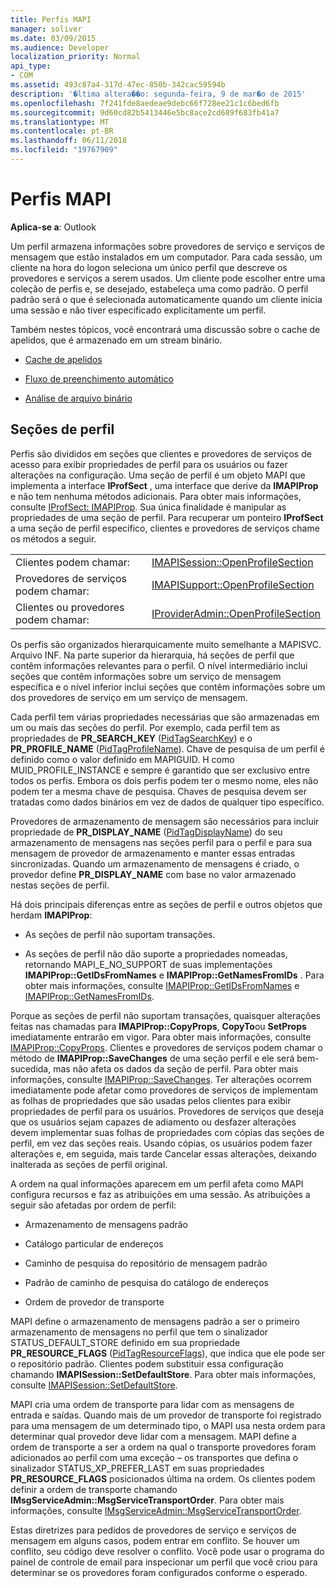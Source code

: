```yaml
---
title: Perfis MAPI
manager: soliver
ms.date: 03/09/2015
ms.audience: Developer
localization_priority: Normal
api_type:
- COM
ms.assetid: 493c87a4-317d-47ec-850b-342cac59594b
description: '�ltima altera��o: segunda-feira, 9 de mar�o de 2015'
ms.openlocfilehash: 7f241fde8aedeae9debc66f728ee21c1c6bed6fb
ms.sourcegitcommit: 9d60cd82b5413446e5bc8ace2cd689f683fb41a7
ms.translationtype: MT
ms.contentlocale: pt-BR
ms.lasthandoff: 06/11/2018
ms.locfileid: "19767909"
---
```

# <a name="mapi-profiles"></a>Perfis MAPI

  
  
**Aplica-se a**: Outlook 
  
Um perfil armazena informações sobre provedores de serviço e serviços de mensagem que estão instalados em um computador. Para cada sessão, um cliente na hora do logon seleciona um único perfil que descreve os provedores e serviços a serem usados. Um cliente pode escolher entre uma coleção de perfis e, se desejado, estabeleça uma como padrão. O perfil padrão será o que é selecionada automaticamente quando um cliente inicia uma sessão e não tiver especificado explicitamente um perfil.
  
Também nestes tópicos, você encontrará uma discussão sobre o cache de apelidos, que é armazenado em um stream binário.
  
- [Cache de apelidos](nickname-cache.md)
    
- [Fluxo de preenchimento automático](autocomplete-stream.md)
    
- [Análise de arquivo binário](http://portalvhds6gyn3khqwmgzd.blob.core.windows.net/files/NK2/NK2WithBinaryExample.pdf)
    
## <a name="profile-sections"></a>Seções de perfil

Perfis são divididos em seções que clientes e provedores de serviços de acesso para exibir propriedades de perfil para os usuários ou fazer alterações na configuração. Uma seção de perfil é um objeto MAPI que implementa a interface **IProfSect** , uma interface que derive da **IMAPIProp** e não tem nenhuma métodos adicionais. Para obter mais informações, consulte [IProfSect: IMAPIProp](iprofsectimapiprop.md). Sua única finalidade é manipular as propriedades de uma seção de perfil. Para recuperar um ponteiro **IProfSect** a uma seção de perfil específico, clientes e provedores de serviços chame os métodos a seguir. 
  
|||
|:-----|:-----|
|Clientes podem chamar:  <br/> |[IMAPISession::OpenProfileSection](imapisession-openprofilesection.md) <br/> |
|Provedores de serviços podem chamar:  <br/> |[IMAPISupport::OpenProfileSection](imapisupport-openprofilesection.md) <br/> |
|Clientes ou provedores podem chamar:  <br/> |[IProviderAdmin::OpenProfileSection](iprovideradmin-openprofilesection.md) <br/> |
   
Os perfis são organizados hierarquicamente muito semelhante a MAPISVC. Arquivo INF. Na parte superior da hierarquia, há seções de perfil que contêm informações relevantes para o perfil. O nível intermediário inclui seções que contêm informações sobre um serviço de mensagem específica e o nível inferior inclui seções que contêm informações sobre um dos provedores de serviço em um serviço de mensagem. 
  
Cada perfil tem várias propriedades necessárias que são armazenadas em um ou mais das seções do perfil. Por exemplo, cada perfil tem as propriedades de **PR_SEARCH_KEY** ([PidTagSearchKey](pidtagsearchkey-canonical-property.md)) e o **PR_PROFILE_NAME** ([PidTagProfileName](pidtagprofilename-canonical-property.md)). Chave de pesquisa de um perfil é definido como o valor definido em MAPIGUID. H como MUID_PROFILE_INSTANCE e sempre é garantido que ser exclusivo entre todos os perfis. Embora os dois perfis podem ter o mesmo nome, eles não podem ter a mesma chave de pesquisa. Chaves de pesquisa devem ser tratadas como dados binários em vez de dados de qualquer tipo específico.
  
Provedores de armazenamento de mensagem são necessários para incluir propriedade de **PR_DISPLAY_NAME** ([PidTagDisplayName](pidtagdisplayname-canonical-property.md)) do seu armazenamento de mensagens nas seções perfil para o perfil e para sua mensagem de provedor de armazenamento e manter essas entradas sincronizadas. Quando um armazenamento de mensagens é criado, o provedor define **PR_DISPLAY_NAME** com base no valor armazenado nestas seções de perfil. 
  
Há dois principais diferenças entre as seções de perfil e outros objetos que herdam **IMAPIProp**: 
  
- As seções de perfil não suportam transações.
    
- As seções de perfil não dão suporte a propriedades nomeadas, retornando MAPI_E_NO_SUPPORT de suas implementações **IMAPIProp::GetIDsFromNames** e **IMAPIProp::GetNamesFromIDs** . Para obter mais informações, consulte [IMAPIProp::GetIDsFromNames](imapiprop-getidsfromnames.md) e [IMAPIProp::GetNamesFromIDs](imapiprop-getnamesfromids.md).
    
Porque as seções de perfil não suportam transações, quaisquer alterações feitas nas chamadas para **IMAPIProp::CopyProps**, **CopyTo**ou **SetProps** imediatamente entrarão em vigor. Para obter mais informações, consulte [IMAPIProp::CopyProps](imapiprop-copyprops.md). Clientes e provedores de serviços podem chamar o método de **IMAPIProp::SaveChanges** de uma seção perfil e ele será bem-sucedida, mas não afeta os dados da seção de perfil. Para obter mais informações, consulte [IMAPIProp::SaveChanges](imapiprop-savechanges.md). Ter alterações ocorrem imediatamente pode afetar como provedores de serviços de implementam as folhas de propriedades que são usadas pelos clientes para exibir propriedades de perfil para os usuários. Provedores de serviços que deseja que os usuários sejam capazes de adiamento ou desfazer alterações devem implementar suas folhas de propriedades com cópias das seções de perfil, em vez das seções reais. Usando cópias, os usuários podem fazer alterações e, em seguida, mais tarde Cancelar essas alterações, deixando inalterada as seções de perfil original. 
  
A ordem na qual informações aparecem em um perfil afeta como MAPI configura recursos e faz as atribuições em uma sessão. As atribuições a seguir são afetadas por ordem de perfil:
  
- Armazenamento de mensagens padrão
    
- Catálogo particular de endereços
    
- Caminho de pesquisa do repositório de mensagem padrão
    
- Padrão de caminho de pesquisa do catálogo de endereços
    
- Ordem de provedor de transporte
    
MAPI define o armazenamento de mensagens padrão a ser o primeiro armazenamento de mensagens no perfil que tem o sinalizador STATUS_DEFAULT_STORE definido em sua propriedade **PR_RESOURCE_FLAGS** ([PidTagResourceFlags](pidtagresourceflags-canonical-property.md)), que indica que ele pode ser o repositório padrão. Clientes podem substituir essa configuração chamando **IMAPISession::SetDefaultStore**. Para obter mais informações, consulte [IMAPISession::SetDefaultStore](imapisession-setdefaultstore.md).
  
MAPI cria uma ordem de transporte para lidar com as mensagens de entrada e saídas. Quando mais de um provedor de transporte foi registrado para uma mensagem de um determinado tipo, o MAPI usa nesta ordem para determinar qual provedor deve lidar com a mensagem. MAPI define a ordem de transporte a ser a ordem na qual o transporte provedores foram adicionados ao perfil com uma exceção – os transportes que defina o sinalizador STATUS_XP_PREFER_LAST em suas propriedades **PR_RESOURCE_FLAGS** posicionados última na ordem. Os clientes podem definir a ordem de transporte chamando **IMsgServiceAdmin::MsgServiceTransportOrder**. Para obter mais informações, consulte [IMsgServiceAdmin::MsgServiceTransportOrder](imsgserviceadmin-msgservicetransportorder.md).
  
Estas diretrizes para pedidos de provedores de serviço e serviços de mensagem em alguns casos, podem entrar em conflito. Se houver um conflito, seu código deve resolver o conflito. Você pode usar o programa do painel de controle de email para inspecionar um perfil que você criou para determinar se os provedores foram configurados conforme o esperado.
  

